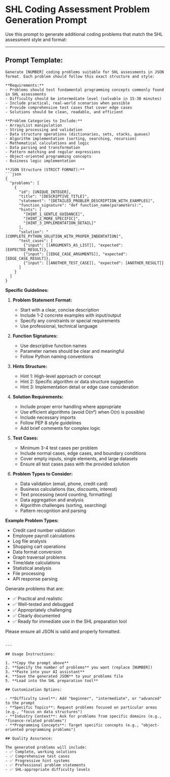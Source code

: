 # SHL Coding Assessment Problem Generation Prompt

Use this prompt to generate additional coding problems that match the SHL assessment style and format:

---

## Prompt Template:

```
Generate [NUMBER] coding problems suitable for SHL assessments in JSON format. Each problem should follow this exact structure and style:

**Requirements:**
- Problems should test fundamental programming concepts commonly found in SHL assessments
- Difficulty should be intermediate level (solvable in 15-30 minutes)
- Include practical, real-world scenarios when possible
- Provide comprehensive test cases that cover edge cases
- Solutions should be clean, readable, and efficient

**Problem Categories to Include:**
- Array/List manipulation
- String processing and validation
- Data structure operations (dictionaries, sets, stacks, queues)
- Algorithm implementation (sorting, searching, recursion)
- Mathematical calculations and logic
- Data parsing and transformation
- Pattern matching and regular expressions
- Object-oriented programming concepts
- Business logic implementation

**JSON Structure (STRICT FORMAT):**
```json
{
  "problems": [
    {
      "id": [UNIQUE_INTEGER],
      "title": "[DESCRIPTIVE_TITLE]",
      "statement": "[DETAILED_PROBLEM_DESCRIPTION_WITH_EXAMPLES]",
      "function_signature": "def function_name(parameters):",
      "hints": [
        "[HINT_1_GENTLE_GUIDANCE]",
        "[HINT_2_MORE_SPECIFIC]",
        "[HINT_3_IMPLEMENTATION_DETAIL]"
      ],
      "solution": "[COMPLETE_PYTHON_SOLUTION_WITH_PROPER_INDENTATION]",
      "test_cases": [
        {"input": [[ARGUMENTS_AS_LIST]], "expected": [EXPECTED_RESULT]},
        {"input": [[EDGE_CASE_ARGUMENTS]], "expected": [EDGE_CASE_RESULT]},
        {"input": [[ANOTHER_TEST_CASE]], "expected": [ANOTHER_RESULT]}
      ]
    }
  ]
}
```

**Specific Guidelines:**

1. **Problem Statement Format:**
   - Start with a clear, concise description
   - Include 1-2 concrete examples with input/output
   - Specify any constraints or special requirements
   - Use professional, technical language

2. **Function Signatures:**
   - Use descriptive function names
   - Parameter names should be clear and meaningful
   - Follow Python naming conventions

3. **Hints Structure:**
   - Hint 1: High-level approach or concept
   - Hint 2: Specific algorithm or data structure suggestion
   - Hint 3: Implementation detail or edge case consideration

4. **Solution Requirements:**
   - Include proper error handling where appropriate
   - Use efficient algorithms (avoid O(n²) when O(n) is possible)
   - Include necessary imports
   - Follow PEP 8 style guidelines
   - Add brief comments for complex logic

5. **Test Cases:**
   - Minimum 3-4 test cases per problem
   - Include normal cases, edge cases, and boundary conditions
   - Cover empty inputs, single elements, and large datasets
   - Ensure all test cases pass with the provided solution

6. **Problem Types to Consider:**
   - Data validation (email, phone, credit card)
   - Business calculations (tax, discounts, interest)
   - Text processing (word counting, formatting)
   - Data aggregation and analysis
   - Algorithm challenges (sorting, searching)
   - Pattern recognition and parsing

**Example Problem Types:**
- Credit card number validation
- Employee payroll calculations
- Log file analysis
- Shopping cart operations
- Data format conversion
- Graph traversal problems
- Time/date calculations
- Statistical analysis
- File processing
- API response parsing

Generate problems that are:
- ✅ Practical and realistic
- ✅ Well-tested and debugged
- ✅ Appropriately challenging
- ✅ Clearly documented
- ✅ Ready for immediate use in the SHL preparation tool

Please ensure all JSON is valid and properly formatted.
```

---

## Usage Instructions:

1. **Copy the prompt above**
2. **Specify the number of problems** you want (replace [NUMBER])
3. **Paste into your AI assistant**
4. **Save the generated JSON** to your problems file
5. **Load into the SHL preparation tool**

## Customization Options:

- **Difficulty Level**: Add "beginner", "intermediate", or "advanced" to the prompt
- **Specific Topics**: Request problems focused on particular areas (e.g., "focus on data structures")
- **Industry Context**: Ask for problems from specific domains (e.g., "finance-related problems")
- **Programming Concepts**: Target specific concepts (e.g., "object-oriented programming problems")

## Quality Assurance:

The generated problems will include:
- ✅ Complete, working solutions
- ✅ Comprehensive test cases
- ✅ Progressive hint systems
- ✅ Professional problem statements
- ✅ SHL-appropriate difficulty levels